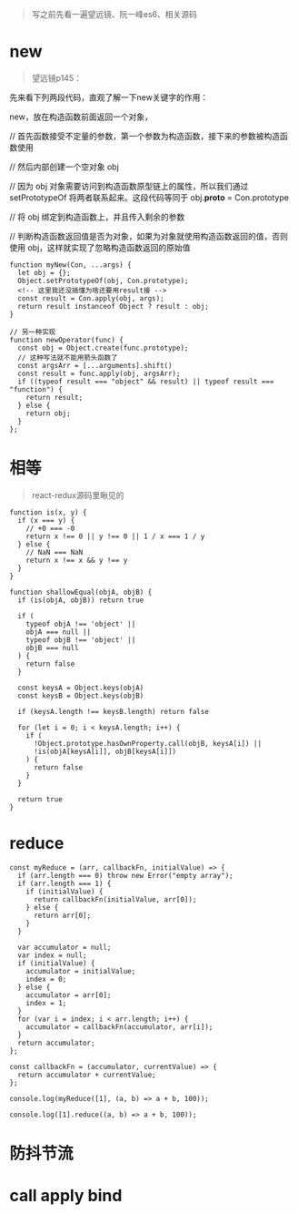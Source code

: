 > 写之前先看一遍望远镜、阮一峰es6、相关源码

# new

> 望远镜p145：

先来看下列两段代码，直观了解一下new关键字的作用：



new，放在构造函数前面返回一个对象，

// 首先函数接受不定量的参数，第一个参数为构造函数，接下来的参数被构造函数使用

// 然后内部创建一个空对象 obj

// 因为 obj 对象需要访问到构造函数原型链上的属性，所以我们通过 setPrototypeOf 将两者联系起来。这段代码等同于 obj.__proto__ = Con.prototype

// 将 obj 绑定到构造函数上，并且传入剩余的参数

// 判断构造函数返回值是否为对象，如果为对象就使用构造函数返回的值，否则使用 obj，这样就实现了忽略构造函数返回的原始值

```
function myNew(Con, ...args) {
  let obj = {};
  Object.setPrototypeOf(obj, Con.prototype);
  <!-- 这里我还没搞懂为啥还要用result接 -->
  const result = Con.apply(obj, args);
  return result instanceof Object ? result : obj;
}

// 另一种实现
function newOperator(func) {
  const obj = Object.create(func.prototype);
  // 这种写法就不能用箭头函数了
  const argsArr = [...arguments].shift()
  const result = func.apply(obj, argsArr);
  if ((typeof result === "object" && result) || typeof result === "function") {
    return result;
  } else {
    return obj;
  }
};
```

# 相等

> react-redux源码里瞅见的

```
function is(x, y) {
  if (x === y) {
  	// +0 === -0
    return x !== 0 || y !== 0 || 1 / x === 1 / y
  } else {
  	// NaN === NaN
    return x !== x && y !== y
  }
}

function shallowEqual(objA, objB) {
  if (is(objA, objB)) return true

  if (
    typeof objA !== 'object' ||
    objA === null ||
    typeof objB !== 'object' ||
    objB === null
  ) {
    return false
  }

  const keysA = Object.keys(objA)
  const keysB = Object.keys(objB)

  if (keysA.length !== keysB.length) return false

  for (let i = 0; i < keysA.length; i++) {
    if (
      !Object.prototype.hasOwnProperty.call(objB, keysA[i]) ||
      !is(objA[keysA[i]], objB[keysA[i]])
    ) {
      return false
    }
  }

  return true
}
```

# reduce

```
const myReduce = (arr, callbackFn, initialValue) => {
  if (arr.length === 0) throw new Error("empty array");
  if (arr.length === 1) {
    if (initialValue) {
      return callbackFn(initialValue, arr[0]);
    } else {
      return arr[0];
    }
  }

  var accumulator = null;
  var index = null;
  if (initialValue) {
    accumulator = initialValue;
    index = 0;
  } else {
    accumulator = arr[0];
    index = 1;
  }
  for (var i = index; i < arr.length; i++) {
    accumulator = callbackFn(accumulator, arr[i]);
  }
  return accumulator;
};

const callbackFn = (accumulator, currentValue) => {
  return accumulator + currentValue;
};

console.log(myReduce([1], (a, b) => a + b, 100));

console.log([1].reduce((a, b) => a + b, 100));

```

# 防抖节流

# call apply bind